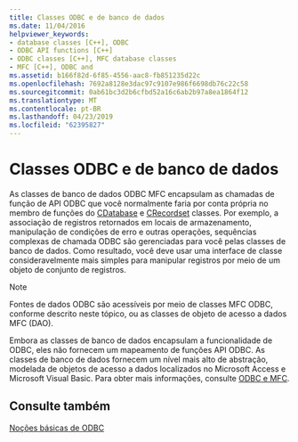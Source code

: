 ```yaml
---
title: Classes ODBC e de banco de dados
ms.date: 11/04/2016
helpviewer_keywords:
- database classes [C++], ODBC
- ODBC API functions [C++]
- ODBC classes [C++], MFC database classes
- MFC [C++], ODBC and
ms.assetid: b166f82d-6f85-4556-aac8-fb851235d22c
ms.openlocfilehash: 7692a8128e3dac97c9107e986f6698db76c22c58
ms.sourcegitcommit: 0ab61bc3d2b6cfbd52a16c6ab2b97a8ea1864f12
ms.translationtype: MT
ms.contentlocale: pt-BR
ms.lasthandoff: 04/23/2019
ms.locfileid: "62395827"
---
```

# <a name="odbc-and-the-database-classes"></a>Classes ODBC e de banco de dados

As classes de banco de dados ODBC MFC encapsulam as chamadas de função de API ODBC que você normalmente faria por conta própria no membro de funções do [CDatabase](../../mfc/reference/cdatabase-class.md) e [CRecordset](../../mfc/reference/crecordset-class.md) classes. Por exemplo, a associação de registros retornados em locais de armazenamento, manipulação de condições de erro e outras operações, sequências complexas de chamada ODBC são gerenciadas para você pelas classes de banco de dados. Como resultado, você deve usar uma interface de classe consideravelmente mais simples para manipular registros por meio de um objeto de conjunto de registros.

> [!NOTE]
>  Fontes de dados ODBC são acessíveis por meio de classes MFC ODBC, conforme descrito neste tópico, ou as classes de objeto de acesso a dados MFC (DAO).

Embora as classes de banco de dados encapsulam a funcionalidade de ODBC, eles não fornecem um mapeamento de funções API ODBC. As classes de banco de dados fornecem um nível mais alto de abstração, modelada de objetos de acesso a dados localizados no Microsoft Access e Microsoft Visual Basic. Para obter mais informações, consulte [ODBC e MFC](../../data/odbc/odbc-and-mfc.md).

## <a name="see-also"></a>Consulte também

[Noções básicas de ODBC](../../data/odbc/odbc-basics.md)